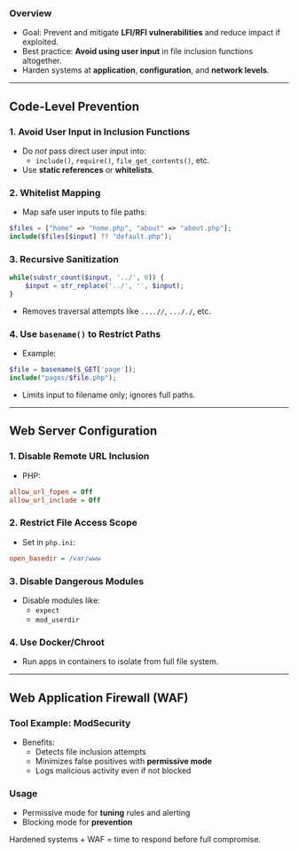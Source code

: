 ### Overview

- Goal: Prevent and mitigate **LFI/RFI vulnerabilities** and reduce impact if exploited.
- Best practice: **Avoid using user input** in file inclusion functions altogether.
- Harden systems at **application**, **configuration**, and **network levels**.

---
## Code-Level Prevention

### 1. Avoid User Input in Inclusion Functions
- Do _not_ pass direct user input into:
    - `include()`, `require()`, `file_get_contents()`, etc.
- Use **static references** or **whitelists**.

### 2. Whitelist Mapping
- Map safe user inputs to file paths:
```php
$files = ["home" => "home.php", "about" => "about.php"];
include($files[$input] ?? "default.php");
```

### 3. Recursive Sanitization
```php
while(substr_count($input, '../', 0)) {
    $input = str_replace('../', '', $input);
}
```
- Removes traversal attempts like `....//`, `..././`, etc.

### 4. Use `basename()` to Restrict Paths

- Example:
```php
$file = basename($_GET['page']);
include("pages/$file.php");
```
- Limits input to filename only; ignores full paths.

---
## Web Server Configuration

### 1. Disable Remote URL Inclusion

- PHP:
```ini
allow_url_fopen = Off
allow_url_include = Off
```

### 2. Restrict File Access Scope

- Set in `php.ini`:
```ini
open_basedir = /var/www
```

### 3. Disable Dangerous Modules

- Disable modules like:
    - `expect`
    - `mod_userdir`

### 4. Use Docker/Chroot

- Run apps in containers to isolate from full file system.

---

## Web Application Firewall (WAF)

### Tool Example: **ModSecurity**

- Benefits:
    - Detects file inclusion attempts
    - Minimizes false positives with **permissive mode**
    - Logs malicious activity even if not blocked

### Usage

- Permissive mode for **tuning** rules and alerting
- Blocking mode for **prevention**

 Hardened systems + WAF = time to respond before full compromise.
